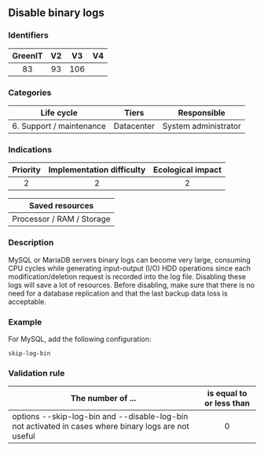 ## Disable binary logs

### Identifiers

| GreenIT | V2  | V3  | V4  |
| :-----: | :-: | :-: | :-: |
|   83    | 93  | 106 |     |

### Categories

|        Life cycle        |   Tiers    |     Responsible      |
| :----------------------: | :--------: | :------------------: |
| 6. Support / maintenance | Datacenter | System administrator |

### Indications

| Priority | Implementation difficulty | Ecological impact |
| :------: | :-----------------------: | :---------------: |
|    2     |             2             |         2         |

|      Saved resources      |
| :-----------------------: |
| Processor / RAM / Storage |

### Description

MySQL or MariaDB servers binary logs can become very large, consuming CPU cycles while generating input-output (I/O) HDD operations since each modification/deletion request is recorded into the log file. Disabling these logs will save a lot of resources. Before disabling, make sure that there is no need for a database replication and that the last backup data loss is acceptable.

### Example

For MySQL, add the following configuration:

```
skip-log-bin
```

### Validation rule

| The number of ...                                                                                    | is equal to or less than |
| ---------------------------------------------------------------------------------------------------- | :----------------------: |
| options --skip-log-bin and --disable-log-bin not activated in cases where binary logs are not useful |            0             |
